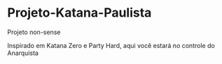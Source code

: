 # Projeto-Katana-Paulista

Projeto non-sense

Inspirado em Katana Zero e Party Hard, aqui você estará no controle do Anarquista
